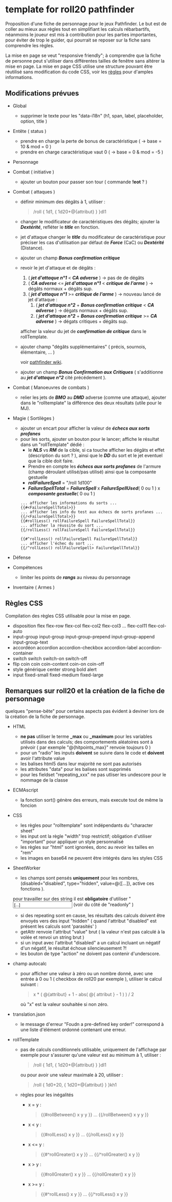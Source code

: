 # template for roll20 pathfinder
Proposition d'une fiche de personnage pour le jeux Pathfinder.
Le but est de coller au mieux aux règles tout en simplifiant les calculs rébarbartifs, néanmoins le joueur est mis à contribution pour les parties importantes, pour éviter de trop le guider, qui pourrait se reposer sur la fiche sans comprendre les règles.

La mise en page se veut "responsive friendly"; à comprendre que la fiche de personne peut s'utiliser dans différentes tailles de fenêtre sans altérer la mise en page.
La mise en page CSS utilise une structure pouvant être réutilisé sans modification du code CSS, voir les [règles](README.md#règles-css) pour d'amples informations.

## Modifications prévues
- Global
    - supprimer le texte pour les "data-i18n" (h1, span, label, placeholder, option, title )
    
- Entête ( status )
    - prendre en charge la perte de bonus de caractéristique ( -> base = 10 & mod = 0 )
    - prendre en charge caractéristique vaut 0 ( -> base = 0 & mod = -5 )
    
- Personnage

- Combat ( initiative )
    - ajouter un bouton pour passer son tour ( commande **!eot** ? )
    
- Combat ( attaques )
    - définir minimum des dégâts à 1, utiliser :
      > /roll { 1d1, { 1d20+@{attribut} } }dl1
    - changer le modificateur de caractéristiques des dégâts; ajouter la ***Dextérité***, refléter le ***title*** en fonction.
    - jet d'attaque changer le ***title*** du modificateur de caractéristique pour préciser les cas d'utilisation par défaut de ***Force*** (CaC) ou ***Dextérité*** (Distance).
    - ajouter un champ ***Bonus confirmation critique***
    - revoir le jet d'attaque et de dégâts :
        1. ( ***jet d'attaque  n°1*** < ***CA adverse*** ) -> pas de de dégâts
        2. ( ***CA adverse*** <= ***jet d'attaque n°1*** < ***critique de l'arme*** ) -> dégâts normaux + dégâts sup.
        3. ( ***jet d'attaque n°1*** >= ***critique de l'arme*** ) -> nouveau lancé de jet d'attaque :
            1. ( ***jet d'attaque n°2*** + ***Bonus confirmation critique*** < ***CA adverse*** ) -> dégats normaux + dégâts sup.
            2. ( ***jet d'attaque n°2*** + ***Bonus confirmation critique*** >= ***CA adverse*** ) -> dégats critiques + dégâts sup.
            
      afficher la valeur du jet de ***confirmation de critique*** dans le rollTemplate.
    - ajouter champ "dégâts supplémentaires" ( précis, sournois, élémentaire, ... )
      
      voir [pathfinder wiki](https://www.pathfinder-fr.org/Wiki/Pathfinder-RPG.Valeurs%20de%20combat.ashx).
    - ajouter un champ ***Bonus Confirmation aux Critiques*** ( s'additionne au ***jet d'attaque n°2*** cité précédement ).
    
- Combat ( Manoeuvres de combats )
    - relier les jets de ***BMO*** au ***DMD*** adverse (comme une attaque), ajouter dans le "rolltemplate" la différence des deux résultats (utile pour le MJ).

- Magie ( Sortilèges )
    - ajouter un encart pour afficher la valeur de ***échecs aux sorts profanes***
    - pour les sorts, ajouter un bouton pour le lancer; affiche le résultat dans un "rollTemplate" dédié :
      - le ***NLS*** vs ***RM*** de la cible, si ca touche afficher les dégâts et effet (description du sort ? ), ainsi que le ***DD*** du sort et le jet eventuel que la cible doit faire.
      - Prendre en compte les ***échecs aux sorts profanes*** de l'armure (champ déroulant utilisé/pas utilisé) ainsi que la composante gestuelle
      - ***rollFailureSpell*** = "/roll 1d100"
      - ***FailureSpellTotal*** = ***FailureSpell*** x ***FailureSpellUsed***( 0 ou 1 ) x ***composante gestuelle***( 0 ou 1 )
      ```
      ... afficher les informations du sorts ...
      {{#<FailureSpellTotal>}}
      ... afficher les info du test aux échecs de sorts profanes ...
      {{/<FailureSpellTotal>}}
      {{#rollLess() rollFailureSpell FailureSpellTotal}}
      ... afficher la réussite du sort ...
      {{/rollLess() rollFailureSpell FailureSpellTotal}}
      
      {{#^rollLess() rollFailureSpell FailureSpellTotal}}
      ... afficher l'échec du sort ...
      {{/^rollLess() rollFailureSpell> FailureSpellTotal}}
      ```

- Défense

- Compétences
    - limiter les points de ***rangs*** au niveau du personnage
      
- Inventaire ( Armes )

## Règles CSS
Compilation des règles CSS utilisable pour la mise en page.

- disposition flex
  flex-row
  flex-col flex-col2 flex-col3 ... flex-col11
  flex-col-auto
- input-group
    input-group
    input-group-prepend input-group-append input-group-text
- accordéon
    accordion
    accordion-checkbox accordion-label
    accordion-container
- switch
    switch
    switch-on switch-off
- flip coin
    coin coin-content
    coin-on coin-off
- style générique
    center
    strong
    bold
    alert
- input
    fixed-small fixed-medium fixed-large
    
## Remarques sur roll20 et la création de la fiche de personnage
quelques "pense-bête" pour certains aspects pas évident à deviner lors de la création de la fiche de personnage.

- HTML
    - **ne pas** utiliser le terme **_max** ou **_maximum** pour les variables utilisés dans des calculs; des comportements aléatoires sont à prévoir ( par exemple "@{hitpoints_max}" renvoie toujours 0 )
    - pour un "radio" les inputs **doivent** se suivre dans le code et **doivent** avoir l'attribute value
    - les balises html5 dans leur majorité ne sont pas autorisés
    - les attributes "data" pour les balises sont supprimés
    - pour les fieldset "repeating_xxx" ne pas utliser les undescore pour le nommage de la classe
    
- ECMAscript
    - la fonction sort() génère des erreurs, mais execute tout de même la foncion
    
- CSS
    - les règles pour "rolltemplate" sont indépendants du "character sheet"
    - les input ont la règle "width" trop restrictif; obligation d'utiliser "important" pour appliquer un style personnalisé
    - les règles sur "html" sont ignorées, donc au revoir les tailles en "rem"
    - les images en base64 ne peuvent être intégrés dans les styles CSS
- SheetWorker
    - les champs sont pensés **uniquement** pour les nombres, (disabled="disabled", type="hidden", value=@{[...]}, active ces fonctions ).
    
    pour travailler sur des string il est **obligatoire** d'utiliser "<input type="text" name="[...]" value="[...]" /> (voir du côté de "readonly" )
    - si des repeating sont en cause, les résultats des calculs doivent être envoyés vers des input "hidden"
      ( quand l'attribut "disabled" est présent les calculs sont 'parasités' )
    - getAttr renvoie l'attribut "value" brut
      ( la valeur n'est pas calculé à la volée et renvoi un string brut )
    - si un input avec l'attribut "disabled" a un calcul incluant un négatif d'un négatif, le résultat échoue silencieusement ?!
    - les bouton de type "action" ne doivent pas contenir d'underscore.
- champ autocalc
    - pour afficher une valeur à zéro ou un nombre donné, avec une entrée à 0 ou 1 ( checkbox de roll20 par exemple ), utiliser le calcul suivant :
      > x * ( @{attribut} + 1 - abs( @{ attribut } - 1 ) ) / 2
      
      où "x" est la valeur souhaitée si non zéro.
      
- translation.json
    - le message d'erreur "Foudn a pre-defined key order!" correspond à une liste d'élément ordonné contenant une erreur.
- rollTemplate
    - pas de calculs conditionnels utilisable, uniquement de l'affichage
      par exemple pour s'assurer qu'une valeur est au minimum à 1, utiliser :
      > /roll { 1d1, { 1d20+@{attribut} } }dl1
      
      ou pour avoir une valeur maximale à 20, utiliser :
      > /roll { 1d0+20, { 1d20+@{attribut} } }kh1 
    - règles pour les inégalités
        - x = y :
          > {{#rollBetween() x y y }} ... {{/rollBetween() x y y }} 
        - x < y :
          > {{#rollLess() x y }} ... {{/rollLess() x y }}
        - x <= y :
          > {{#^rollGreater() x y }} ... {{/^rollGreater() x y }}
        - x > y :
          > {{#rollGreater() x y }} ... {{/rollGreater() x y }}
        - x >= y :
          > {{#^rollLess() x y }} ... {{/^rollLess() x y }}
